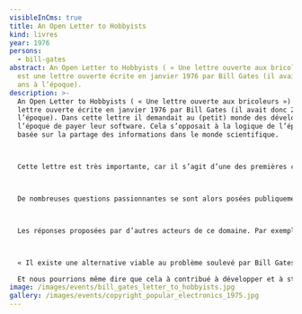 ```yaml
---
visibleInCms: true
title: An Open Letter to Hobbyists
kind: livres
year: 1976
persons:
  - bill-gates
abstract: An Open Letter to Hobbyists ( « Une lettre ouverte aux bricoleurs »)
  est une lettre ouverte écrite en janvier 1976 par Bill Gates (il avait donc 21
  ans à l’époque).
description: >-
  An Open Letter to Hobbyists ( « Une lettre ouverte aux bricoleurs ») est une
  lettre ouverte écrite en janvier 1976 par Bill Gates (il avait donc 21 ans à
  l’époque). Dans cette lettre il demandait au (petit) monde des développeurs de
  l’époque de payer leur software. Cela s’opposait à la logique de l’époque
  basée sur la partage des informations dans le monde scientifique.



  Cette lettre est très importante, car il s’agit d’une des premières confrontations entre le point de vue mercantile et le point de vue des hackers/développeurs sur la nature même des logiciels.



  De nombreuses questions passionnantes se sont alors posées publiquement : le logiciel doit-il être vendu avec le hardware, doit-il être donné, doit-il être vendu séparément, peut-il être partagé, peut-il être modifié, est-il une oeuvre de l’esprit (et donc protégé par le droit d’auteur)…



  Les réponses proposées par d’autres acteurs de ce domaine. Par exemple la proposition de Jim Warren du Homebrew Computer Club est très pertinente (même 40 ans plus tard).



  « Il existe une alternative viable au problème soulevé par Bill Gates dans sa lettre vindicative contre les « computer hobbyists » : si un logiciel est gratuit ou si bon marché que l’acheter est bien plus facile que de le dupliquer, alors ce n’est pas du vol. »— Jim Warren, juillet 197629

  Et nous pourrions même dire que cela à contribué à développer et à structurer le mouvement Open Source avec Richard Stallman et son projet GNU du début des années 1980.
image: /images/events/bill_gates_letter_to_hobbyists.jpg
gallery: /images/events/copyright_popular_electronics_1975.jpg
---
```

